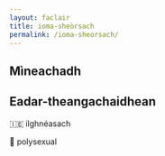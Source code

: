 ```yaml
---
layout: faclair
title: ioma-sheòrsach
permalink: /ioma-sheorsach/
---
```


## Mìneachadh

## Eadar-theangachaidhean

&#x1f1ee;&#x1f1ea; ilghnéasach

&#x1f3f4;&#xe0067;&#xe0062;&#xe0065;&#xe006e;&#xe0067;&#xe007f; polysexual